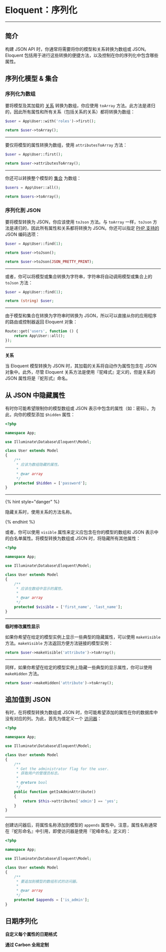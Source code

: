 # Eloquent：序列化

***

## 简介

构建 JSON API 时，你通常将需要将你的模型和关系转换为数组或 JSON。Eloquent 包括用于进行这些转换的便捷方法，以及控制在你的序列化中包含哪些属性。

## 序列化模型 & 集合

### 序列化为数组

要将模型及其加载的 [关系](https://laravel.com/docs/5.8/eloquent-relationships) 转换为数组，你应使用 `toArray` 方法。此方法是递归的，因此所有属性和所有关系（包括关系的关系）都将转换为数组：

```php
$user = App\User::with('roles')->first();

return $user->toArray();
```

***

要仅将模型的属性转换为数组，使用 `attributesToArray` 方法：

```php
$user = App\User::first();

return $user->attributesToArray();
```

***

你还可以转换整个模型的 [集合](https://laravel.com/docs/5.8/eloquent-collections) 为数组：

```php
$users = App\User::all();

return $users->toArray();
```

### 序列化到 JSON

要将模型转换为 JSON，你应该使用 `toJson` 方法。与 `toArray` 一样，`toJson` 方法是递归的，因此所有属性和关系都将转换为 JSON。你还可以指定 [PHP 支持的](https://secure.php.net/manual/en/function.json-encode.php) JSON 编码选项：

```php
$user = App\User::find(1);

return $user->toJson();

return $user->toJson(JSON_PRETTY_PRINT);
```

***

或者，你可以将模型或集合转换为字符串，字符串将自动调用模型或集合上的 `toJson` 方法：

```php
$user = App\User::find(1);

return (string) $user;
```

***

由于模型和集合在转换为字符串时转换为 JSON，所以可以直接从你的应用程序的路由或控制器返回 Eloquent 对象：

```php
Route::get('users', function () {
    return App\User::all();
});
```

***

**关系**

当 Eloquent 模型转换为 JSON 时，其加载的关系将自动作为属性包含在 JSON 对象中。此外，尽管 Eloquent 关系方法是使用『驼峰式』定义的，但是关系的 JSON 属性将是『蛇形式』命名。

## 从 JSON 中隐藏属性

有时你可能希望限制你的模型数组或 JSON 表示中包含的属性（如：密码）。为此，向你的模型添加 `$hidden` 属性：

```php
<?php

namespace App;

use Illuminate\Database\Eloquent\Model;

class User extends Model
{
    /**
     * 应该为数组隐藏的属性。
     *
     * @var array
     */
    protected $hidden = ['password'];
}
```

***

{% hint style="danger" %}

隐藏关系时，使用关系的方法名称。

{% endhint %}

或者，你可以使用 `visible` 属性来定义应包含在你的模型的数组和 JSON 表示中的白名单属性。将模型转换为数组或 JSON 时，将隐藏所有其他属性：

```php
<?php

namespace App;

use Illuminate\Database\Eloquent\Model;

class User extends Model
{
    /**
     * 应该在数组中显示的属性。
     *
     * @var array
     */
    protected $visible = ['first_name', 'last_name'];
}
```

***

**临时修改属性显示**

如果你希望在给定的模型实例上显示一些典型的隐藏属性，可以使用 `makeVisible` 方法。`makeVisible` 方法返回方便方法链接的模型实例：

```php
return $user->makeVisible('attribute')->toArray();
```

***

同样，如果你希望在给定的模型实例上隐藏一些典型的显示属性，你可以使用 `makeHidden` 方法。

```php
return $user->makeHidden('attribute')->toArray();
```

## 追加值到 JSON

有时，在将模型转换为数组或 JSON 时，你可能希望添加的属性在你的数据库中没有对应的列。为此，首先为值定义一个 [访问器](https://laravel.com/docs/5.8/eloquent-mutators)：

```php
<?php

namespace App;

use Illuminate\Database\Eloquent\Model;

class User extends Model
{
    /**
     * Get the administrator flag for the user.
     * 获取用户的管理员标志。
     *
     * @return bool
     */
    public function getIsAdminAttribute()
    {
        return $this->attributes['admin'] == 'yes';
    }
}
```

***

创建访问器后，将属性名称添加到模型的 `appends` 属性中。注意，属性名称通常在『蛇形命名』中引用，即使访问器是使用『驼峰命名』定义的：

```php
<?php

namespace App;

use Illuminate\Database\Eloquent\Model;

class User extends Model
{
    /**
     * 要追加到模型的数组形式的访问器。
     *
     * @var array
     */
    protected $appends = ['is_admin'];
}
```

## 日期序列化

**自定义每个属性的日期格式**

**通过 Carbon 全局定制**
